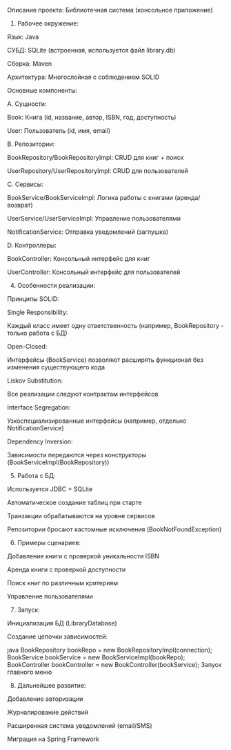 Описание проекта: Библиотечная система (консольное приложение)

1. Рабочее окружение:

Язык: Java

СУБД: SQLite (встроенная, используется файл library.db)

Сборка: Maven

Архитектура: Многослойная с соблюдением SOLID

Основные компоненты:

A. Сущности:

Book: Книга (id, название, автор, ISBN, год, доступность)

User: Пользователь (id, имя, email)

B. Репозитории:

BookRepository/BookRepositoryImpl: CRUD для книг + поиск

UserRepository/UserRepositoryImpl: CRUD для пользователей

C. Сервисы:

BookService/BookServiceImpl: Логика работы с книгами (аренда/возврат)

UserService/UserServiceImpl: Управление пользователями

NotificationService: Отправка уведомлений (заглушка)

D. Контроллеры:

BookController: Консольный интерфейс для книг

UserController: Консольный интерфейс для пользователей

4. Особенности реализации:

Принципы SOLID:

Single Responsibility:

Каждый класс имеет одну ответственность (например, BookRepository - только работа с БД)

Open-Closed:

Интерфейсы (BookService) позволяют расширять функционал без изменения существующего кода

Liskov Substitution:

Все реализации следуют контрактам интерфейсов

Interface Segregation:

Узкоспециализированные интерфейсы (например, отдельно NotificationService)

Dependency Inversion:

Зависимости передаются через конструкторы (BookServiceImpl(BookRepository))

5. Работа с БД:

Используется JDBC + SQLite

Автоматическое создание таблиц при старте

Транзакции обрабатываются на уровне сервисов

Репозитории бросают кастомные исключения (BookNotFoundException)

6. Примеры сценариев:

Добавление книги с проверкой уникальности ISBN

Аренда книги с проверкой доступности

Поиск книг по различным критериям

Управление пользователями

7. Запуск:

Инициализация БД (LibraryDatabase)

Создание цепочки зависимостей:

java
BookRepository bookRepo = new BookRepositoryImpl(connection);
BookService bookService = new BookServiceImpl(bookRepo);
BookController bookController = new BookController(bookService);
Запуск главного меню

8. Дальнейшее развитие:

Добавление авторизации

Журналирование действий

Расширенная система уведомлений (email/SMS)

Миграция на Spring Framework
